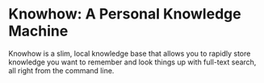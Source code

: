 # Knowhow: A Personal Knowledge Machine

Knowhow is a slim, local knowledge base that allows you to rapidly store knowledge you want to remember and look things up with full-text search, all right from the command line.

